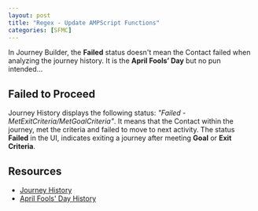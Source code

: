 ```yaml
---
layout: post
title: "Regex - Update AMPScript Functions"
categories: [SFMC]
---
```

In Journey Builder, the **Failed** status doesn't mean the Contact failed when analyzing the journey history. It is the **April Fools’ Day** but no pun intended&hellip;

## Failed to Proceed
Journey History displays the following status: *"Failed - MetExitCriteria/MetGoalCriteria"*. It means that the Contact within the journey, met the criteria and failed to move to next activity.
The status **Failed** in the UI, indicates exiting a journey after meeting **Goal** or **Exit Criteria**. 


## Resources
*   [Journey History](https://help.salesforce.com/s/articleView?id=sf.mc_jb_journey_history.htm&type=5)
*   [April Fools' Day History](https://www.history.com/topics/holidays/april-fools-day)
